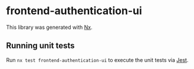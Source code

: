 # frontend-authentication-ui

This library was generated with [Nx](https://nx.dev).

## Running unit tests

Run `nx test frontend-authentication-ui` to execute the unit tests via [Jest](https://jestjs.io).
